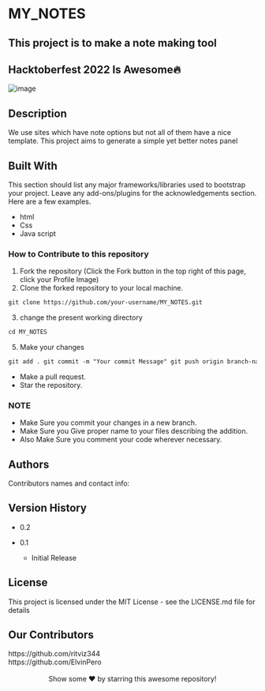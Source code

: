 # MY_NOTES


## This project is to make a note making tool

## Hacktoberfest 2022 Is Awesome🔥

![image](https://user-images.githubusercontent.com/70385488/192114009-0830321a-d227-4a4d-8411-6c03b54d7ce6.png)

## Description

We use sites which have note options but not all of them have a nice
template. This project aims to generate a simple yet better notes panel
## Built With

This section should list any major frameworks/libraries used to bootstrap your
project. Leave any add-ons/plugins for the acknowledgements section. Here are a
few examples.

- html
- Css
- Java script

### How to Contribute to this repository

1. Fork the repository (Click the Fork button in the top right of this page,
   click your Profile Image)
2. Clone the forked repository to your local machine.

```markdown
git clone https://github.com/your-username/MY_NOTES.git
```

3. change the present working directory

```markdown
cd MY_NOTES
```

5. Make your changes

```markdown
git add . git commit -m "Your commit Message" git push origin branch-name
```

- Make a pull request.
- Star the repository.

### NOTE

- Make Sure you commit your changes in a new branch.
- Make Sure you Give proper name to your files describing the addition.
- Also Make Sure you comment your code wherever necessary.

## Authors

Contributors names and contact info: 

## Version History

- 0.2

- 0.1
  - Initial Release

## License

This project is licensed under the MIT License - see the LICENSE.md file for
details


## Our Contributors
<div> https://github.com/ritviz344</div>
<div>https://github.com/ElvinPero</div>


<br>
<div align="center">
Show some ❤️ by starring this awesome repository!
</div>


